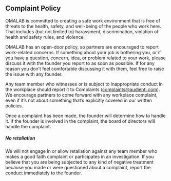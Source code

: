 ## Complaint Policy

OMALAB is committed to creating a safe work environment that is free of threats to the health, safety, and well-being of the people who work here. That includes \(but not limited to\) harassment, discrimination, violation of health and safety rules, and violence.

OMALAB has an open-door policy, so partners are encouraged to report work-related concerns. If something about your job is bothering you, or if you have a question, concern, idea, or problem related to your work, please discuss it with the founder you report to as soon as possible. If for any reason you don’t feel comfortable discussing it with them, feel free to raise the issue with any founder.

Any team member who witnesses or is subject to inappropriate conduct in the workplace should report it to Complaints \(complaints@audienti.com\). We encourage partners to come forward with any workplace complaint, even if it’s not about something that’s explicitly covered in our written policies.

Once a complaint has been made, the founder will determine how to handle it. If the founder is involved in the complaint, the board of directors will handle the complaint.

##### No retaliation

We will not engage in or allow retaliation against any team member who makes a good faith complaint or participates in an investigation. If you believe that you are being subjected to any kind of negative treatment because you made or were questioned about a complaint, report the conduct immediately to the founder.

